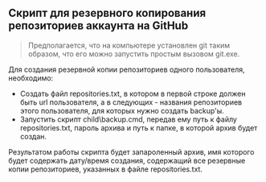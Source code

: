 ﻿ ## Скрипт для резервного копирования репозиториев аккаунта на GitHub

> Предполагается, что на компьютере установлен git таким образом, что его можно запустить простым вызовом git.exe.

Для создания резервной копии репозиториев одного пользователя, необходимо:

- Создать файл repositories.txt, в котором в первой строке должен быть url пользователя, а в следующих - названия репозиториев этого пользователя, для которых нужно создать backup'ы.
- Запустить скрипт child\backup.cmd, передав ему путь к файлу repositories.txt, пароль архива и путь к папке, в которой архив будет создан.

Результатом работы скрипта будет запароленный архив, имя которого будет содержать дату/время создания, содержащий все резервные копии репозиториев, указанных в файле repositories.txt.
